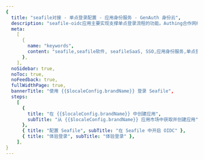 ```yaml
---
{
  title: "seafile对接 - 单点登录配置 - 应用身份服务 - GenAuth 身份云",
  description: "seafile-oidc应用主要实现支撑单点登录流程的功能。Authing合作网络提供 seafile对接，单点登录，SSO，实现应用的快捷登录、免密登录，提升员工办公体验、增强用户体验，增强企业数字化服务水平。",
  meta:
    [
      {
        name: "keywords",
        content: "seafile,seafile软件, seafileSaaS, SSO,应用身份服务,单点登录配置,Authing身份云",
      },
    ],
  noSidebar: true,
  noToc: true,
  noFeedback: true,
  fullWidthPage: true,
  bannerTitle: "使用 {{$localeConfig.brandName}} 登录 Seafile",
  steps:
    [
      {
        title: "在 {{$localeConfig.brandName}} 中创建应用",
        subTitle: "从 {{$localeConfig.brandName}} 应用市场中获取并创建应用",
      },
      { title: "配置 Seafile", subTitle: "在 Seafile 中开启 OIDC" },
      { title: "体验登录", subTitle: "体验登录" },
    ],
}
---
```


<IntegrationDetail/>
